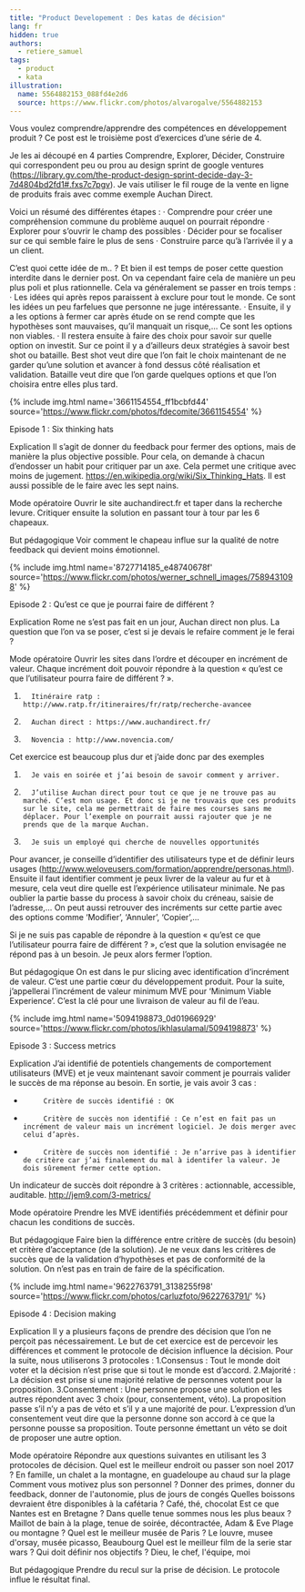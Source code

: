 ```yaml
---
title: "Product Developement : Des katas de décision"
lang: fr
hidden: true
authors:
  - retiere_samuel
tags:
  - product
  - kata
illustration:
  name: 5564882153_088fd4e2d6
  source: https://www.flickr.com/photos/alvarogalve/5564882153
---
```

Vous voulez comprendre/apprendre des compétences en développement produit ? Ce post est le troisième post d’exercices d’une série de 4.

Je les ai découpé en 4 parties Comprendre, Explorer, Décider, Construire qui correspondent peu ou prou au design sprint de google ventures (https://library.gv.com/the-product-design-sprint-decide-day-3-7d4804bd2fd1#.fxs7c7pgv). Je vais utiliser le fil rouge de la vente en ligne de produits frais avec comme exemple Auchan Direct.

Voici un résumé des différentes étapes :
·         Comprendre pour créer une compréhension commune du problème auquel on pourrait répondre
·         Explorer pour s’ouvrir le champ des possibles
·         Décider pour se focaliser sur ce qui semble faire le plus de sens
·         Construire parce qu’à l’arrivée il y a un client.

C’est quoi cette idée de m.. ? Et bien il est temps de poser cette question interdite dans le dernier post. On va cependant faire cela de manière un peu plus poli et plus rationnelle. Cela va généralement se passer en trois temps :
·         Les idées qui après repos paraissent à exclure pour tout le monde. Ce sont les idées un peu farfelues que personne ne juge intéressante.
·         Ensuite, il y a les options à fermer car après étude on se rend compte que les hypothèses sont mauvaises, qu’il manquait un risque,… Ce sont les options non viables.
·         Il restera ensuite à faire des choix pour savoir sur quelle option on investit. Sur ce point il y a d’ailleurs deux stratégies à savoir best shot ou bataille. Best shot veut dire que l’on fait le choix maintenant de ne garder qu’une solution et avancer à fond dessus côté réalisation et validation. Bataille veut dire que l’on garde quelques options et que l’on choisira entre elles plus tard.

{% include img.html
    name='3661154554_ff1bcbfd44'
    source='https://www.flickr.com/photos/fdecomite/3661154554'
%}

Episode 1 : Six thinking hats

Explication
Il s’agit de donner du feedback pour fermer des options, mais de manière la plus objective possible. Pour cela, on demande à chacun d’endosser un habit pour critiquer par un axe. Cela permet une critique avec moins de jugement. https://en.wikipedia.org/wiki/Six_Thinking_Hats. Il est aussi possible de le faire avec les sept nains.

Mode opératoire
Ouvrir le site auchandirect.fr et taper dans la recherche levure. Critiquer ensuite la solution en passant tour à tour par les 6 chapeaux.

But pédagogique
Voir comment le chapeau influe sur la qualité de notre feedback qui devient moins émotionnel.

{% include img.html
    name='8727714185_e48740678f'
    source='https://www.flickr.com/photos/werner_schnell_images/7589431098'
%}

Episode 2 : Qu’est ce que je pourrai faire de différent ?

Explication
Rome ne s’est pas fait en un jour, Auchan direct non plus. La question que l’on va se poser, c’est si je devais le refaire comment je le ferai ?

Mode opératoire
Ouvrir les sites dans l’ordre et découper en incrément de valeur. Chaque incrément doit pouvoir répondre à la question « qu’est ce que l’utilisateur pourra faire de différent ? ».
1.       Itinéraire ratp : http://www.ratp.fr/itineraires/fr/ratp/recherche-avancee
2.       Auchan direct : https://www.auchandirect.fr/
3.       Novencia : http://www.novencia.com/

Cet exercice est beaucoup plus dur et j’aide donc par des exemples
1.       Je vais en soirée et j’ai besoin de savoir comment y arriver.
2.       J’utilise Auchan direct pour tout ce que je ne trouve pas au marché. C’est mon usage. Et donc si je ne trouvais que ces produits sur le site, cela me permettrait de faire mes courses sans me déplacer. Pour l’exemple on pourrait aussi rajouter que je ne prends que de la marque Auchan.
3.       Je suis un employé qui cherche de nouvelles opportunités

Pour avancer, je conseille d’identifier des utilisateurs type et de définir leurs usages (http://www.weloveusers.com/formation/apprendre/personas.html). Ensuite il faut identifier comment je peux livrer de la valeur au fur et à mesure, cela veut dire quelle est l’expérience utilisateur minimale. Ne pas oublier la partie basse du process à savoir choix du créneau, saisie de l’adresse,… On peut aussi retrouver des incréments sur cette partie avec des options comme ‘Modifier’, ‘Annuler’, ‘Copier’,…

Si je ne suis pas capable de répondre à la question « qu’est ce que l’utilisateur pourra faire de différent ? », c’est que la solution envisagée ne répond pas à un besoin. Je peux alors fermer l’option.

But pédagogique
On est dans le pur slicing avec identification d’incrément de valeur. C’est une partie cœur du développement produit. Pour la suite, j’appellerai l’incrément de valeur minimum MVE pour ‘Minimum Viable Experience’. C’est la clé pour une livraison de valeur au fil de l’eau.

{% include img.html
    name='5094198873_0d01966929'
    source='https://www.flickr.com/photos/ikhlasulamal/5094198873'
%}

Episode 3 : Success metrics

Explication
J’ai identifié de potentiels changements de comportement utilisateurs (MVE) et je veux maintenant savoir comment je pourrais valider le succès de ma réponse au besoin. En sortie, je vais avoir 3 cas :
-          Critère de succès identifié : OK
-          Critère de succès non identifié : Ce n’est en fait pas un incrément de valeur mais un incrément logiciel. Je dois merger avec celui d’après.
-          Critère de succès non identifié : Je n’arrive pas à identifier de critère car j’ai finalement du mal à identifer la valeur. Je dois sûrement fermer cette option.
Un indicateur de succès doit répondre à 3 critères : actionnable, accessible, auditable. http://jem9.com/3-metrics/

Mode opératoire
Prendre les MVE identifiés précédemment et définir pour chacun les conditions de succès.

But pédagogique
Faire bien la différence entre critère de succès (du besoin) et critère d’acceptance (de la solution). Je ne veux dans les critères de succès que de la validation d‘hypothèses et pas de conformité de la solution. On n’est pas en train de faire de la spécification.

{% include img.html
    name='9622763791_3138255f98'
    source='https://www.flickr.com/photos/carluzfoto/9622763791/'
%}

Episode 4 : Decision making

Explication
Il y a plusieurs façons de prendre des décision que l’on ne perçoit pas nécessairement. Le but de cet exercice est de percevoir les différences et comment le protocole de décision influence la décision. Pour la suite, nous utiliserons 3 protocoles :
1.Consensus : Tout le monde doit voter et la décision n’est prise que si tout le monde est d’accord.
2.Majorité : La décision est prise si une majorité relative de personnes votent pour la proposition.
3.Consentement : Une personne propose une solution et les autres répondent avec 3 choix (pour, consentement, véto). La proposition passe s’il n’y a pas de véto et s’il y a une majorité de pour. L’expression d’un consentement veut dire que la personne donne son accord à ce que la personne pousse sa proposition. Toute personne émettant un véto se doit de proposer une autre option.

Mode opératoire
Répondre aux questions suivantes en utilisant les 3 protocoles de décision.
Quel est le meilleur endroit ou passer son noel 2017 ? En famille, un chalet a la montagne, en guadeloupe au chaud sur la plage
Comment vous motivez plus son personnel ? Donner des primes, donner du feedback, donner de l'autonomie, plus de jours de congés
Quelles boissons devraient être disponibles à la cafétaria ? Café, thé, chocolat
Est ce que Nantes est en Bretagne ?
Dans quelle tenue sommes nous les plus beaux ? Maillot de bain à la plage, tenue de soirée, décontractée, Adam & Eve
Plage ou montagne ?
Quel est le meilleur musée de Paris ? Le louvre, musee d'orsay, musée picasso, Beaubourg
Quel est le meilleur film de la serie star wars ?
Qui doit définir nos objectifs ? Dieu, le chef, l'équipe, moi

But pédagogique
Prendre du recul sur la prise de décision. Le protocole influe le résultat final.

